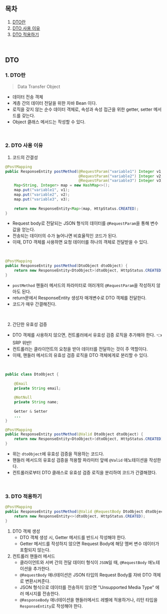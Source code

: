 ## 목차

1. [DTO란](#1-dto란)
2. [DTO 사용 이유](#2-dto-사용-이유)
3. [DTO 적용하기](#3-dto-적용하기)
<br>

## DTO

### 1. DTO란

> Data Transfer Object

- 데이터 전송 객체
- 계층 간의 데이터 전달을 위한 자바 Bean 이다.
- 로직을 갖지 않는 순수 데이터 객체로, 속성과 속성 접근을 위한 getter, setter 메서드를 갖는다.
- Object 클래스 메서드는 작성할 수 있다.
<br>

### 2. DTO 사용 이유

1. 코드의 간결성

```java
@PostMapping
public ResponseEntity postMethod(@RequestParam("variable1") Integer v1,
                                 @RequestParam("variable2") Integer v2,
                                 @RequestParam("variable3") Integer v3) {
    Map<String, Integer> map = new HashMap<>();
    map.put("variable1", v1);
    map.put("variable2", v2);
    map.put("variable3", v3);
    
    return new ResponseEntity<Map>(map, HttpStatus.CREATED);
}
```

- Request body로 전달되는 JSON 형식의 데이터를 `@RequestParam`을 통해 변수 값을 얻는다.
- 전송되는 데이터의 수가 늘어나면 비효율적인 코드가 된다.
- 이때, DTO 객체를 사용하면 요청 데이터를 하나의 객체로 전달받을 수 있다.
<br>

```java
@PostMapping
public ResponseEntity postMethod(DtoObject dtoObject) {
    return new ResponseEntity<DtoObject>(dtoObject, HttpStatus.CREATED);
}
```

- `postMethod` 핸들러 메서드의 파라미터로 여러개의 `@RequestParam`을 작성하지 않아도 된다.
- return문에서 ResponseEntity 생성자 매개변수로 DTO 객체를 전달한다.
- 코드가 매우 간결해진다.
<br>

2. 간단한 유효성 검증

- DTO 객체를 사용하지 않으면, 컨트롤러에서 유효성 검증 로직을 추가해야 한다. 👈 SRP 위반!
- 컨트롤러는 클라이언트의 요청을 받아 데이터를 전달하는 것이 주 역할이다.
- 이때, 핸들러 메서드의 유효성 검증 로직을 DTO 객체에게로 분리할 수 있다.
<br>

```java
public class DtoObject {
  
    @Email
    private String email;
    
    @NotNull
    private String name;
    
    Getter & Setter
    ...
}
```

```java
@PostMapping
public ResponseEntity postMethod(@Valid DtoObject dtoObject) {
    return new ResponseEntity<DtoObject>(dtoObject, HttpStatus.CREATED);
}
``` 

- 위는 `dtoObject`에 유효성 검증을 적용하는 코드다.
- 핸들러 메서드의 유효성 검증을 적용할 파라미터 앞에 `@Valid` 애노테이션을 작성한다.
- 컨트롤러로부터 DTO 클래스로 유효성 검증 로직을 분리하여 코드가 간결해졌다.
<br>

### 3. DTO 적용하기

```java
@PostMapping
public ResponseEntity postMethod(@Valid @RequestBody DtoObject dtoObject) {
    return new ResponseEntity<>(dtoObject, HttpStatus.CREATED);
}
```

1. DTO 객체 생성
   - DTO 객체 생성 시, Getter 메서드를 반드시 작성해야 한다.
   - Getter 메서드를 작성하지 않으면 Request Body에 해당 멤버 변수 데이터가 포함되지 않는다.
2. 컨트롤러 핸들러 메서드
   - 클라이언트와 서버 간의 전달 데이터 형식이 `JSON`일 때, `@RequestBody` 애노테이션을 추가한다.
   - `@RequestBody` 애너테이션은 JSON 타입의 Request Body를 자바 DTO 객체로 변환시켜준다.
   - JSON 형식으로 데이터를 전송하지 않으면 "Unsupported Media Type" 에러 메시지를 전송한다.
   - `@ResponseBody` 애너테이션을 핸들러메서드 레벨에 적용하거나, 리턴 타입을 `ResponseEntity`로 작성해야 한다.
